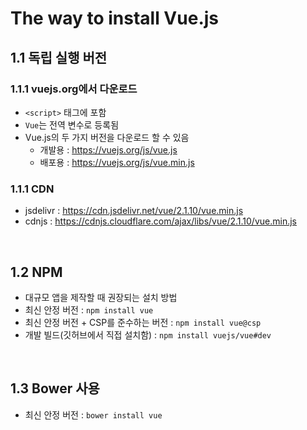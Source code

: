 # The way to install Vue.js

## 1.1 독립 실행 버전

### 1.1.1 vuejs.org에서 다운로드
- `<script>` 태그에 포함
- `Vue`는 전역 변수로 등록됨
- Vue.js의 두 가지 버전을 다운로드 할 수 있음
  - 개발용 : https://vuejs.org/js/vue.js
  - 배포용 : https://vuejs.org/js/vue.min.js

### 1.1.1 CDN
- jsdelivr : https://cdn.jsdelivr.net/vue/2.1.10/vue.min.js
- cdnjs : https://cdnjs.cloudflare.com/ajax/libs/vue/2.1.10/vue.min.js

<br>

## 1.2 NPM
- 대규모 앱을 제작할 때 권장되는 설치 방법
- 최신 안정 버전 : `npm install vue`
- 최신 안정 버전 + CSP를 준수하는 버전 : `npm install vue@csp`
- 개발 빌드(깃허브에서 직접 설치함) : `npm install vuejs/vue#dev`

<br>

## 1.3 Bower 사용
- 최신 안정 버전 : `bower install vue`
